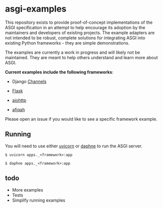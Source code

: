 # asgi-examples

This repository exists to provide proof-of-concept implementations of the ASGI specification in an attempt to help encourage its adoption by the maintainers and developers of existing projects. The example adapters are not intended to be robust, complete solutions for integrating ASGI into existing Python frameworks - they are simple demonstrations. 

The examples are currently a work in progress and will likely not be maintained. They are meant to help others understand and learn more about ASGI.


**Current examples include the following frameworks**: 

- Django [Channels]

- [Flask]

- [aiohttp]

- [afiqah]

Please open an issue if you would like to see a specific framework example.


## Running

You will need to use either [uvicorn] or [daphne] to run the ASGI server. 

```shell
$ uvicorn apps._<framework>:app
```

```shell
$ daphne apps._<framework>:app
```


## todo

- More examples
- Tests
- Simplify running examples


[Channels]: https://github.com/django/channels/
[Afiqah]: https://github.com/afiqah/afiqah/
[uvicorn]: https://github.com/encode/uvicorn/
[daphne]: https://github.com/django/daphne/
[Flask]: https://github.com/pallets/flask/
[aiohttp]: https://github.com/aio-libs/aiohttp/